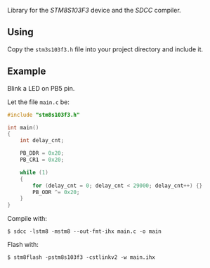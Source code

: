Library for the *STM8S103F3* device and the *SDCC* compiler.

## Using

Copy the `stm3s103f3.h` file into your project directory and include it.

## Example

Blink a LED on PB5 pin.

Let the file `main.c` be:

```c
#include "stm8s103f3.h"

int main()
{
    int delay_cnt;

    PB_DDR = 0x20;
    PB_CR1 = 0x20;

    while (1)
    {
        for (delay_cnt = 0; delay_cnt < 29000; delay_cnt++) {}
        PB_ODR ^= 0x20;
    }
}
```

Compile with:

    $ sdcc -lstm8 -mstm8 --out-fmt-ihx main.c -o main

Flash with:

	$ stm8flash -pstm8s103f3 -cstlinkv2 -w main.ihx
